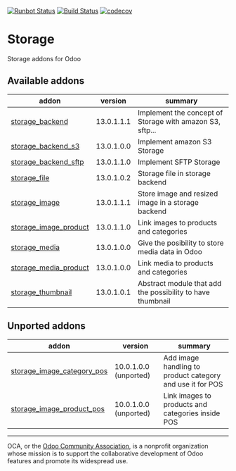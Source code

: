 [![Runbot Status](https://runbot.odoo-community.org/runbot/badge/flat/275/13.0.svg)](https://runbot.odoo-community.org/runbot/repo/github-com-oca-storage-275)
[![Build Status](https://travis-ci.com/OCA/storage.svg?branch=13.0)](https://travis-ci.com/OCA/storage)
[![codecov](https://codecov.io/gh/OCA/storage/branch/13.0/graph/badge.svg)](https://codecov.io/gh/OCA/storage)

# Storage

Storage addons for Odoo

[//]: # (addons)

Available addons
----------------
addon | version | summary
--- | --- | ---
[storage_backend](storage_backend/) | 13.0.1.1.1 | Implement the concept of Storage with amazon S3, sftp...
[storage_backend_s3](storage_backend_s3/) | 13.0.1.0.0 | Implement amazon S3 Storage
[storage_backend_sftp](storage_backend_sftp/) | 13.0.1.1.0 | Implement SFTP Storage
[storage_file](storage_file/) | 13.0.1.0.2 | Storage file in storage backend
[storage_image](storage_image/) | 13.0.1.1.1 | Store image and resized image in a storage backend
[storage_image_product](storage_image_product/) | 13.0.1.1.0 | Link images to products and categories
[storage_media](storage_media/) | 13.0.1.0.0 | Give the posibility to store media data in Odoo
[storage_media_product](storage_media_product/) | 13.0.1.0.0 | Link media to products and categories
[storage_thumbnail](storage_thumbnail/) | 13.0.1.0.1 | Abstract module that add the possibility to have thumbnail


Unported addons
---------------
addon | version | summary
--- | --- | ---
[storage_image_category_pos](storage_image_category_pos/) | 10.0.1.0.0 (unported) | Add image handling to product category and use it for POS
[storage_image_product_pos](storage_image_product_pos/) | 10.0.1.0.0 (unported) | Link images to products and categories inside POS

[//]: # (end addons)

----

OCA, or the [Odoo Community Association](http://odoo-community.org/), is a nonprofit organization whose
mission is to support the collaborative development of Odoo features and
promote its widespread use.
